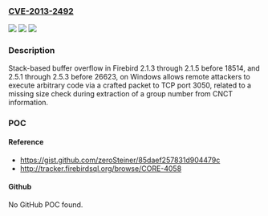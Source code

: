 ### [CVE-2013-2492](https://cve.mitre.org/cgi-bin/cvename.cgi?name=CVE-2013-2492)
![](https://img.shields.io/static/v1?label=Product&message=n%2Fa&color=blue)
![](https://img.shields.io/static/v1?label=Version&message=n%2Fa&color=blue)
![](https://img.shields.io/static/v1?label=Vulnerability&message=n%2Fa&color=brighgreen)

### Description

Stack-based buffer overflow in Firebird 2.1.3 through 2.1.5 before 18514, and 2.5.1 through 2.5.3 before 26623, on Windows allows remote attackers to execute arbitrary code via a crafted packet to TCP port 3050, related to a missing size check during extraction of a group number from CNCT information.

### POC

#### Reference
- https://gist.github.com/zeroSteiner/85daef257831d904479c
- http://tracker.firebirdsql.org/browse/CORE-4058

#### Github
No GitHub POC found.

